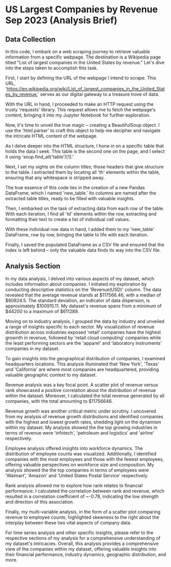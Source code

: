 # US Largest Companies by Revenue Sep 2023 (Analysis Brief)
## Data Collection 
In this code, I embark on a web scraping journey to retrieve valuable information from a specific webpage. The destination is a Wikipedia page titled "List of largest companies in the United States by revenue." Let's dive into the steps taken to accomplish this task.

First, I start by defining the URL of the webpage I intend to scrape. This URL, 'https://en.wikipedia.org/wiki/List_of_largest_companies_in_the_United_States_by_revenue,' serves as our digital gateway to a treasure trove of data.

With the URL in hand, I proceeded to make an HTTP request using the trusty 'requests' library. This request allows me to fetch the webpage's content, bringing it into my Jupyter Notebook for further exploration.

Now, it's time to unveil the true magic – creating a BeautifulSoup object. I use the 'html.parser' to craft this object to help me decipher and navigate the intricate HTML content of the webpage.

As I delve deeper into the HTML structure, I hone in on a specific table that holds the data I seek. This table is the second one on the page, and I select it using 'soup.find_all('table')[1].' 

Next, I set my sights on the column titles; those headers that give structure to the table. I extracted them by locating all 'th' elements within the table, ensuring that any whitespace is stripped away.

The true essence of this code lies in the creation of a new Pandas DataFrame, which I named 'new_table.' Its columns are named after the extracted table titles, ready to be filled with valuable insights.

Then, I embarked on the task of extracting data from each row of the table. With each iteration, I find all 'td' elements within the row, extracting and formatting their text to create a list of individual cell values. 

With these individual row data in hand, I added them to my 'new_table' DataFrame, row by row, bringing the table to life with each iteration.

Finally, I saved the populated DataFrame as a CSV file and ensured that the index is left behind – only the valuable data finds its way into the CSV file.

## Analysis Section
In my data analysis, I delved into various aspects of my dataset, which includes information about companies. I initiated my exploration by conducting descriptive statistics on the 'Revenue(USD)' column. The data revealed that the average revenue stands at $117566.46, with a median of $80824.5. The standard deviation, an indicator of data dispersion, is approximately $100915.11. My dataset's revenue spans from a minimum of $44200 to a maximum of $611289.

Moving on to industry analysis, I grouped the data by industry and unveiled a range of insights specific to each sector. My visualization of revenue distribution across industries exposed 'retail' companies have the highest grownth in revenue, followed by 'retail cloud computing' companies while the least performing sectors are the 'apparel' and 'laboratory instruments' companies in my dataset.

To gain insights into the geographical distribution of companies, I examined headquarters locations. This analysis illuminated that 'New York', 'Texas' and 'California' are where most companies are headquartered, providing valuable geographic context to my dataset.

Revenue analysis was a key focal point. A scatter plot of revenue versus rank showcased a positive correlation about the distribution of revenue within the dataset. Moreover, I calculated the total revenue generated by all companies, with the total amounting to $11756646.

Revenue growth was another critical metric under scrutiny. I uncovered from my analysis of revenue growth distributions and identified companies with the highest and lowest growth rates, shedding light on the dynamism within my dataset. My analysis showed the the top growing industries in terms of revenue were 'infotech', 'petroleum and logistics' and 'airline' respectively.

Employee analysis offered insights into workforce dynamics. The distribution of employee counts was visualized. Additionally, I identified companies with the most employees and those with the fewest employees, offering valuable perspectives on workforce size and composition. My analysis showed the the top companies in terms of employees were 'Walmart', 'Amazon' and 'United States Postal Service' respectively.

Rank analysis allowed me to explore how rank relates to financial performance. I calculated the correlation between rank and revenue, which resulted in a correlation coefficient of ~-0.78, indicating the low strength and direction of this association.

Finally, my multi-variable analysis, in the form of a scatter plot comparing revenue to employee counts, highlighted skewness to the right about the interplay between these two vital aspects of company data.

For time series analysis and other specific insights, please refer to the respective sections of my analysis for a comprehensive understanding of my dataset's intricacies. Overall, this analysis provides a comprehensive view of the companies within my dataset, offering valuable insights into their financial performance, industry dynamics, geographic distribution, and more.
